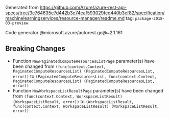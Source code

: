 Generated from https://github.com/Azure/azure-rest-api-specs/tree/3c764635e7d442b3e74caf593029fcd440b3ef82/specification/machinelearningservices/resource-manager/readme.md tag: `package-2018-03-preview`

Code generator @microsoft.azure/autorest.go@~2.1.161

## Breaking Changes

- Function `NewPaginatedComputeResourcesListPage` parameter(s) have been changed from `(func(context.Context, PaginatedComputeResourcesList) (PaginatedComputeResourcesList, error))` to `(PaginatedComputeResourcesList, func(context.Context, PaginatedComputeResourcesList) (PaginatedComputeResourcesList, error))`
- Function `NewWorkspaceListResultPage` parameter(s) have been changed from `(func(context.Context, WorkspaceListResult) (WorkspaceListResult, error))` to `(WorkspaceListResult, func(context.Context, WorkspaceListResult) (WorkspaceListResult, error))`
